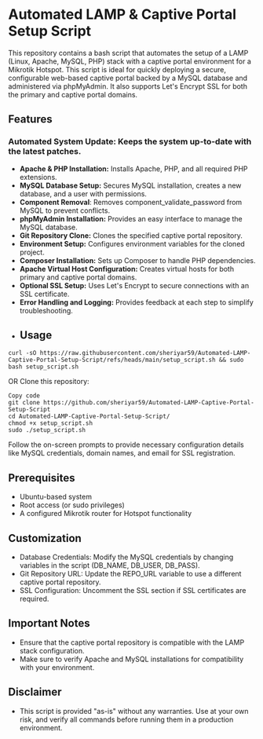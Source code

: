 # Automated LAMP & Captive Portal Setup Script
This repository contains a bash script that automates the setup of a LAMP (Linux, Apache, MySQL, PHP) stack with a captive portal environment for a Mikrotik Hotspot. This script is ideal for quickly deploying a secure, configurable web-based captive portal backed by a MySQL database and administered via phpMyAdmin. It also supports Let's Encrypt SSL for both the primary and captive portal domains.

## Features
### Automated System Update: Keeps the system up-to-date with the latest patches.
- **Apache & PHP Installation:** Installs Apache, PHP, and all required PHP extensions.
- **MySQL Database Setup:** Secures MySQL installation, creates a new database, and a user with permissions.
- **Component Removal**: Removes component_validate_password from MySQL to prevent conflicts.
- **phpMyAdmin Installation:** Provides an easy interface to manage the MySQL database.
- **Git Repository Clone:** Clones the specified captive portal repository.
- **Environment Setup:** Configures environment variables for the cloned project.
- **Composer Installation:** Sets up Composer to handle PHP dependencies.
- **Apache Virtual Host Configuration:** Creates virtual hosts for both primary and captive portal domains.
- **Optional SSL Setup:** Uses Let's Encrypt to secure connections with an SSL certificate.
- **Error Handling and Logging:** Provides feedback at each step to simplify troubleshooting.
- ## Usage
```
curl -sO https://raw.githubusercontent.com/sheriyar59/Automated-LAMP-Captive-Portal-Setup-Script/refs/heads/main/setup_script.sh && sudo bash setup_script.sh
```
OR 
Clone this repository:
```
Copy code
git clone https://github.com/sheriyar59/Automated-LAMP-Captive-Portal-Setup-Script
cd Automated-LAMP-Captive-Portal-Setup-Script/
chmod +x setup_script.sh 
sudo ./setup_script.sh
```
Follow the on-screen prompts to provide necessary configuration details like MySQL credentials, domain names, and email for SSL registration.

## Prerequisites
- Ubuntu-based system
- Root access (or sudo privileges)
- A configured Mikrotik router for Hotspot functionality
## Customization
- Database Credentials: Modify the MySQL credentials by changing variables in the script (DB_NAME, DB_USER, DB_PASS).
- Git Repository URL: Update the REPO_URL variable to use a different captive portal repository.
- SSL Configuration: Uncomment the SSL section if SSL certificates are required.
## Important Notes
- Ensure that the captive portal repository is compatible with the LAMP stack configuration.
- Make sure to verify Apache and MySQL installations for compatibility with your environment.
## Disclaimer
- This script is provided "as-is" without any warranties. Use at your own risk, and verify all commands before running them in a production environment.
